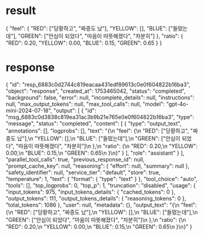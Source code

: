 # result
{
  "feel": {
    "RED": ["당황하고", "짜증도 났"],
    "YELLOW": [],
    "BLUE": ["들떴는데"],
    "GREEN": ["안심이 되었다", "마음이 따뜻해졌다", "차분히"]
  },
  "ratio": {
    "RED": 0.20,
    "YELLOW": 0.00,
    "BLUE": 0.15,
    "GREEN": 0.65
  }
}
# response
{
    "id": "resp_6883c0d2744c819eacaa431edf89613c0e0f604822b16ba3",
    "object": "response",
    "created_at": 1753465042,
    "status": "completed",
    "background": false,
    "error": null,
    "incomplete_details": null,
    "instructions": null,
    "max_output_tokens": null,
    "max_tool_calls": null,
    "model": "gpt-4o-mini-2024-07-18",
    "output": [
        {
            "id": "msg_6883c0d3838c819ea31ac3b9b21e765e0e0f604822b16ba3",
            "type": "message",
            "status": "completed",
            "content": [
                {
                    "type": "output_text",
                    "annotations": [],
                    "logprobs": [],
                    "text": "{\n  \"feel\": {\n    \"RED\": [\"당황하고\", \"짜증도 났\"],\n    \"YELLOW\": [],\n    \"BLUE\": [\"들떴는데\"],\n    \"GREEN\": [\"안심이 되었다\", \"마음이 따뜻해졌다\", \"차분히\"]\n  },\n  \"ratio\": {\n    \"RED\": 0.20,\n    \"YELLOW\": 0.00,\n    \"BLUE\": 0.15,\n    \"GREEN\": 0.65\n  }\n}"
                }
            ],
            "role": "assistant"
        }
    ],
    "parallel_tool_calls": true,
    "previous_response_id": null,
    "prompt_cache_key": null,
    "reasoning": {
        "effort": null,
        "summary": null
    },
    "safety_identifier": null,
    "service_tier": "default",
    "store": true,
    "temperature": 1,
    "text": {
        "format": {
            "type": "text"
        }
    },
    "tool_choice": "auto",
    "tools": [],
    "top_logprobs": 0,
    "top_p": 1,
    "truncation": "disabled",
    "usage": {
        "input_tokens": 975,
        "input_tokens_details": {
            "cached_tokens": 0
        },
        "output_tokens": 111,
        "output_tokens_details": {
            "reasoning_tokens": 0
        },
        "total_tokens": 1086
    },
    "user": null,
    "metadata": {},
    "output_text": "{\n  \"feel\": {\n    \"RED\": [\"당황하고\", \"짜증도 났\"],\n    \"YELLOW\": [],\n    \"BLUE\": [\"들떴는데\"],\n    \"GREEN\": [\"안심이 되었다\", \"마음이 따뜻해졌다\", \"차분히\"]\n  },\n  \"ratio\": {\n    \"RED\": 0.20,\n    \"YELLOW\": 0.00,\n    \"BLUE\": 0.15,\n    \"GREEN\": 0.65\n  }\n}"
}